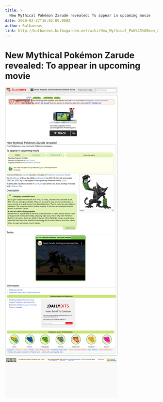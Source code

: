 ```yaml
---
title: >
  New Mythical Pokémon Zarude revealed: To appear in upcoming movie
date: 2020-02-27T16:02:09.000Z
author: Bulbanews
link: http://bulbanews.bulbagarden.net/wiki/New_Mythical_Pok%C3%A9mon_Zarude_revealed
---
```

# New Mythical Pokémon Zarude revealed: To appear in upcoming movie

[![New Mythical Pokémon Zarude revealed: To appear in upcoming movie](./screenshot.png)](http://bulbanews.bulbagarden.net/wiki/New_Mythical_Pok%C3%A9mon_Zarude_revealed)
